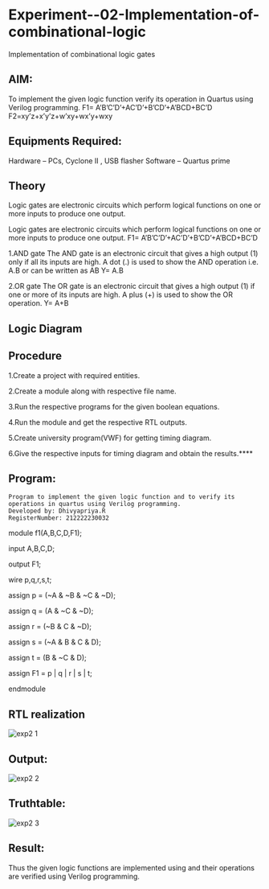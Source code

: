 # Experiment--02-Implementation-of-combinational-logic

Implementation of combinational logic gates
 
## AIM:

To implement the given logic function verify its operation in Quartus using Verilog programming.
 F1= A’B’C’D’+AC’D’+B’CD’+A’BCD+BC’D
F2=xy’z+x’y’z+w’xy+wx’y+wxy
 
 
 
## Equipments Required:

Hardware – PCs, Cyclone II , USB flasher
Software – Quartus prime


## Theory

Logic gates are electronic circuits which perform logical functions on one or more inputs to produce one output.

Logic gates are electronic circuits which perform logical functions on one or more inputs to produce one output. F1= A’B’C’D’+AC’D’+B’CD’+A’BCD+BC’D

1.AND gate The AND gate is an electronic circuit that gives a high output (1) only if all its inputs are high. A dot (.) is used to show the AND operation i.e. A.B or can be written as AB Y= A.B

2.OR gate The OR gate is an electronic circuit that gives a high output (1) if one or more of its inputs are high. A plus (+) is used to show the OR operation. Y= A+B

## Logic Diagram
## Procedure

1.Create a project with required entities.

2.Create a module along with respective file name.

3.Run the respective programs for the given boolean equations.

4.Run the module and get the respective RTL outputs.

5.Create university program(VWF) for getting timing diagram.

6.Give the respective inputs for timing diagram and obtain the results.****

## Program:

```
Program to implement the given logic function and to verify its operations in quartus using Verilog programming.
Developed by: Dhivyapriya.R
RegisterNumber: 212222230032

```

module f1(A,B,C,D,F1);

input A,B,C,D;

output F1;

wire p,q,r,s,t;

assign p = (~A & ~B & ~C & ~D);

assign q = (A & ~C & ~D);

assign r = (~B & C & ~D);

assign s = (~A & B & C & D);

assign t = (B & ~C & D);

assign F1 = p | q | r | s | t;

endmodule

## RTL realization

![exp2 1](https://github.com/dhivyapriyar/Experiment--02-Implementation-of-combinational-logic-/assets/119477552/15b89c9c-a933-49a4-b0c3-10750cbfb703)


## Output:

![exp2 2](https://github.com/dhivyapriyar/Experiment--02-Implementation-of-combinational-logic-/assets/119477552/93add01e-4113-43f5-8857-b24398c362be)

## Truthtable:

![exp2 3](https://github.com/dhivyapriyar/Experiment--02-Implementation-of-combinational-logic-/assets/119477552/18913584-a8b8-4898-a37c-9acfcb428604)

## Result:
Thus the given logic functions are implemented using  and their operations are verified using Verilog programming.
